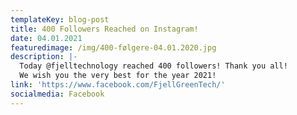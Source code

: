 ```yaml
---
templateKey: blog-post
title: 400 Followers Reached on Instagram!
date: 04.01.2021
featuredimage: /img/400-følgere-04.01.2020.jpg
description: |-
  Today @fjelltechnology reached 400 followers! Thank you all!
  We wish you the very best for the year 2021!
link: 'https://www.facebook.com/FjellGreenTech/'
socialmedia: Facebook
---
```


